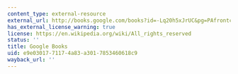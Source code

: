 ```yaml
---
content_type: external-resource
external_url: http://books.google.com/books?id=-Lq20h5xJrUC&pg=PAfrontcover
has_external_license_warning: true
license: https://en.wikipedia.org/wiki/All_rights_reserved
status: ''
title: Google Books
uid: e9e03017-7117-4a83-a301-7853460618c9
wayback_url: ''
---
```

